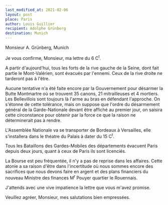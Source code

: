 ```yaml
---
last_modified_at: 2021-02-06
layout: post
place: Paris
author: Louis Guillier
recipient: Adolphe Grünberg
destination: Munich
---
```


Monsieur A. Grünberg, Munich

Je vous confirme, Monsieur, ma lettre du 6 C<sup>t</sup>.

A partir d'aujourd'hui, tous les forts de la rive gauche de la Seine, dont fait
partie le Mont-Valérien, sont évacués par l'ennemi.
Ceux de la rive droite ne tarderont pas à l'être.

Aucune tentative n'a été faite encore par la Gouvernement pour désarmer la
Butte Montmartre où se trouvent 35 canons, 21 mitrailleuses et 4 mortiers.
Les Bellevillois sont toujours là l'arme au bras en défendant l'approche.
On s'étonne de cette tolérance, mais on suppose que l'ordre du désarmement
général de la Garde-Nationale devant être affiché au premier jour, on saisira
cette circonstance pour obtenir par la force ce que la raison ne déterminerait
pas à rendre.

L'Assemblée Nationale va se transporter de Bordeaux à Versailles, elle
s'installera dans le théatre du Palais à dater du 15 C<sup>t</sup>.

Tous les Bataillons des Gardes-Mobiles des départements évacuent Paris depuis
deux jours, quant à ceux de Paris ils sont licenciés.

La Bourse est peu fréquentée, il n'y a pas de reprise dans les affaires.
Cette atonie a sa raison d'être dans l'incertitude où nous sommes encore des
sacrifices que nous devons faire en argent et des plans financiers du nouveau
Ministre des finances M<sup>r</sup> Pouyer quartier le Rouennais.

J'attends avec une vive impatience la lettre que vous m'avez promise.

Veuillez agréer, Monsieur, mes salutations bien empressées.
